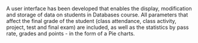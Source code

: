 A user interface has been developed that enables the display, modification and storage of data on students in Databases course. All parameters that affect the final grade of the student (class attendance, class activity, project, test and final exam) are included, as well as the statistics by pass rate, grades and points - in the form of a Pie charts.
